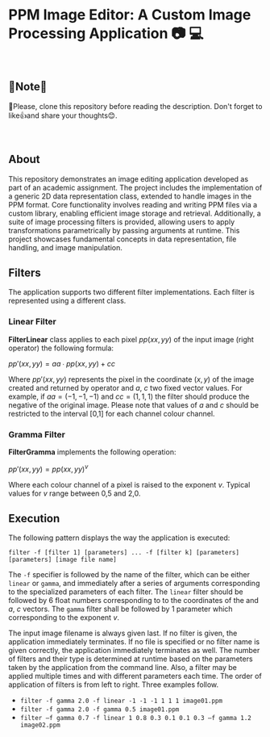 # PPM Image Editor: A Custom Image Processing Application :camera: :computer:

<br>

## 📢Note📢
🎯Please, clone this repository before reading the description. Don't forget to like👍and share your thoughts😊.

<br>

## About
This repository demonstrates an image editing application developed as part of an academic assignment. The project includes the implementation of a generic 2D data representation class, extended to handle images in the PPM format. Core functionality involves reading and writing PPM files via a custom library, enabling efficient image storage and retrieval. Additionally, a suite of image processing filters is provided, allowing users to apply transformations parametrically by passing arguments at runtime. This project showcases fundamental concepts in data representation, file handling, and image manipulation.

## Filters
The application supports two different filter implementations. Each filter is represented using a different class.

### Linear Filter
**FilterLinear** class applies to each pixel $pp(xx, yy)$ of the input image (right operator) the following formula:

$pp′(xx, yy) = aa ∙ pp(xx, yy) + cc$

Where $pp′(xx, yy)$ represents the pixel in the coordinate $(x,y)$ of the image created and returned by operator and $a$, $c$ two fixed vector values. For example, if $aa = (-1, -1, -1)$ and
$cc = (1, 1, 1)$ the filter should produce the negative of the original image. Please note that values of $a$ and $c$ should be restricted to the interval [0,1] for each channel colour channel.

### Gramma Filter
**FilterGramma** implements the following operation:

$pp′(xx, yy) = pp(xx, yy)^v$

Where each colour channel of a pixel is raised to the exponent $v$. Typical values for $v$ range between 0,5 and 2,0.

## Execution
The following pattern displays the way the application is executed:

```filter -f [filter 1] [parameters] ... -f [filter k] [parameters] [parameters] [image file name]```

The ```-f``` specifier is followed by the name of the filter, which can be either ```linear``` or ```gamma```, and immediately after a series of arguments corresponding to the specialized parameters of each filter. The ```linear``` filter should be followed by 6 float numbers corresponding to to the coordinates of the and $a$, $c$ vectors. The ```gamma``` filter shall be followed by 1 parameter which corresponding to the exponent $v$.

The input image filename is always given last. If no filter is given, the application immediately terminates. If no file is specified or no filter name is given correctly, the application immediately terminates as well. The number of filters and their type is determined at runtime based on the parameters taken by the application from the command line. Also, a filter may be applied multiple times and with different parameters each time. The order of application of filters is from left to right. Three examples follow.

- ```filter -f gamma 2.0 -f linear -1 -1 -1 1 1 1 image01.ppm```
- ```filter -f gamma 2.0 -f gamma 0.5 image01.ppm```
- ```filter –f gamma 0.7 -f linear 1 0.8 0.3 0.1 0.1 0.3 –f gamma 1.2 image02.ppm```
